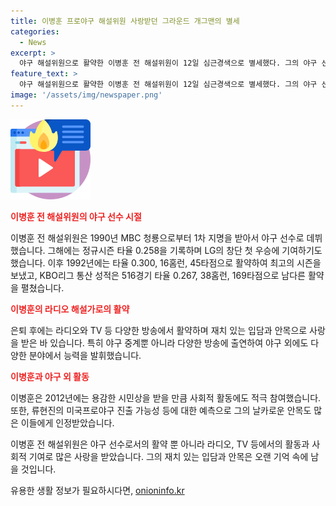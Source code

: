 ```yaml
---
title: 이병훈 프로야구 해설위원 사랑받던 그라운드 개그맨의 별세
categories:
  - News
excerpt: >
  야구 해설위원으로 활약한 이병훈 전 해설위원이 12일 심근경색으로 별세했다. 그의 야구 선수 시절과 해설가로 활약한 모습을 회고하며, 그의 독특한 재치와 안목에 대해 짧게 소개하고 있다. 고인은 야구 뿐만 아니라 다양한 방송에 출연하며 꾸준한 활동을 펼치고, 2012년에는 용감한 시민상도 받았다. 그의 둘째 아들은 2014년 넥센(현 키움) 히어로즈로부터 지명되어 야구 선수로 활약하고 있다. 현재 장례식이 진행 중이며, 유족은 부인과 두 아들이 있다.
feature_text: >
  야구 해설위원으로 활약한 이병훈 전 해설위원이 12일 심근경색으로 별세했다. 그의 야구 선수 시절과 해설가로 활약한 모습을 회고하며, 그의 독특한 재치와 안목에 대해 짧게 소개하고 있다. 고인은 야구 뿐만 아니라 다양한 방송에 출연하며 꾸준한 활동을 펼치고, 2012년에는 용감한 시민상도 받았다. 그의 둘째 아들은 2014년 넥센(현 키움) 히어로즈로부터 지명되어 야구 선수로 활약하고 있다. 현재 장례식이 진행 중이며, 유족은 부인과 두 아들이 있다.
image: '/assets/img/newspaper.png'
---
```


<p><img src="/assets/img/news.png" alt="rentncar 속보" /></p>

<p><b><span style="color: #ee2323;">이병훈 전 해설위원의 야구 선수 시절</span></b></p>

<p>이병훈 전 해설위원은 1990년 MBC 청룡으로부터 1차 지명을 받아서 야구 선수로 데뷔했습니다. 그해에는 정규시즌 타율 0.258을 기록하며 LG의 창단 첫 우승에 기여하기도 했습니다. 이후 1992년에는 타율 0.300, 16홈런, 45타점으로 활약하여 최고의 시즌을 보냈고, KBO리그 통산 성적은 516경기 타율 0.267, 38홈런, 169타점으로 남다른 활약을 펼쳤습니다.</p>

<p><b><span style="color: #ee2323;">이병훈의 라디오 해설가로의 활약</span></b></p>

<p>은퇴 후에는 라디오와 TV 등 다양한 방송에서 활약하며 재치 있는 입담과 안목으로 사랑을 받은 바 있습니다. 특히 야구 중계뿐 아니라 다양한 방송에 출연하여 야구 외에도 다양한 분야에서 능력을 발휘했습니다.</p>

<p><b><span style="color: #ee2323;">이병훈과 야구 외 활동</span></b></p>

<p>이병훈은 2012년에는 용감한 시민상을 받을 만큼 사회적 활동에도 적극 참여했습니다. 또한, 류현진의 미국프로야구 진출 가능성 등에 대한 예측으로 그의 날카로운 안목도 많은 이들에게 인정받았습니다.</p>

<p>이병훈 전 해설위원은 야구 선수로서의 활약 뿐 아니라 라디오, TV 등에서의 활동과 사회적 기여로 많은 사랑을 받았습니다. 그의 재치 있는 입담과 안목은 오랜 기억 속에 남을 것입니다.</p>
유용한 생활 정보가 필요하시다면, <a href="https://onioninfo.kr" rel="dofollow">onioninfo.kr</a>


